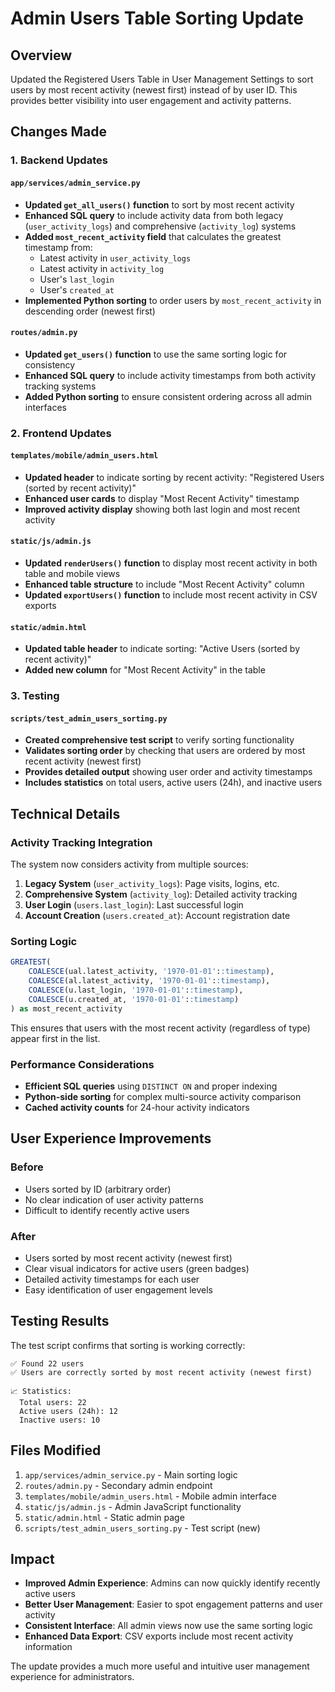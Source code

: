 # Admin Users Table Sorting Update

## Overview

Updated the Registered Users Table in User Management Settings to sort users by most recent activity (newest first) instead of by user ID. This provides better visibility into user engagement and activity patterns.

## Changes Made

### 1. Backend Updates

#### `app/services/admin_service.py`
- **Updated `get_all_users()` function** to sort by most recent activity
- **Enhanced SQL query** to include activity data from both legacy (`user_activity_logs`) and comprehensive (`activity_log`) systems
- **Added `most_recent_activity` field** that calculates the greatest timestamp from:
  - Latest activity in `user_activity_logs`
  - Latest activity in `activity_log`
  - User's `last_login`
  - User's `created_at`
- **Implemented Python sorting** to order users by `most_recent_activity` in descending order (newest first)

#### `routes/admin.py`
- **Updated `get_users()` function** to use the same sorting logic for consistency
- **Enhanced SQL query** to include activity timestamps from both activity tracking systems
- **Added Python sorting** to ensure consistent ordering across all admin interfaces

### 2. Frontend Updates

#### `templates/mobile/admin_users.html`
- **Updated header** to indicate sorting by recent activity: "Registered Users (sorted by recent activity)"
- **Enhanced user cards** to display "Most Recent Activity" timestamp
- **Improved activity display** showing both last login and most recent activity

#### `static/js/admin.js`
- **Updated `renderUsers()` function** to display most recent activity in both table and mobile views
- **Enhanced table structure** to include "Most Recent Activity" column
- **Updated `exportUsers()` function** to include most recent activity in CSV exports

#### `static/admin.html`
- **Updated table header** to indicate sorting: "Active Users (sorted by recent activity)"
- **Added new column** for "Most Recent Activity" in the table

### 3. Testing

#### `scripts/test_admin_users_sorting.py`
- **Created comprehensive test script** to verify sorting functionality
- **Validates sorting order** by checking that users are ordered by most recent activity (newest first)
- **Provides detailed output** showing user order and activity timestamps
- **Includes statistics** on total users, active users (24h), and inactive users

## Technical Details

### Activity Tracking Integration

The system now considers activity from multiple sources:

1. **Legacy System** (`user_activity_logs`): Page visits, logins, etc.
2. **Comprehensive System** (`activity_log`): Detailed activity tracking
3. **User Login** (`users.last_login`): Last successful login
4. **Account Creation** (`users.created_at`): Account registration date

### Sorting Logic

```sql
GREATEST(
    COALESCE(ual.latest_activity, '1970-01-01'::timestamp),
    COALESCE(al.latest_activity, '1970-01-01'::timestamp),
    COALESCE(u.last_login, '1970-01-01'::timestamp),
    COALESCE(u.created_at, '1970-01-01'::timestamp)
) as most_recent_activity
```

This ensures that users with the most recent activity (regardless of type) appear first in the list.

### Performance Considerations

- **Efficient SQL queries** using `DISTINCT ON` and proper indexing
- **Python-side sorting** for complex multi-source activity comparison
- **Cached activity counts** for 24-hour activity indicators

## User Experience Improvements

### Before
- Users sorted by ID (arbitrary order)
- No clear indication of user activity patterns
- Difficult to identify recently active users

### After
- Users sorted by most recent activity (newest first)
- Clear visual indicators for active users (green badges)
- Detailed activity timestamps for each user
- Easy identification of user engagement levels

## Testing Results

The test script confirms that sorting is working correctly:

```
✅ Found 22 users
✅ Users are correctly sorted by most recent activity (newest first)

📈 Statistics:
  Total users: 22
  Active users (24h): 12
  Inactive users: 10
```

## Files Modified

1. `app/services/admin_service.py` - Main sorting logic
2. `routes/admin.py` - Secondary admin endpoint
3. `templates/mobile/admin_users.html` - Mobile admin interface
4. `static/js/admin.js` - Admin JavaScript functionality
5. `static/admin.html` - Static admin page
6. `scripts/test_admin_users_sorting.py` - Test script (new)

## Impact

- **Improved Admin Experience**: Admins can now quickly identify recently active users
- **Better User Management**: Easier to spot engagement patterns and user activity
- **Consistent Interface**: All admin views now use the same sorting logic
- **Enhanced Data Export**: CSV exports include most recent activity information

The update provides a much more useful and intuitive user management experience for administrators. 